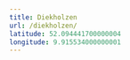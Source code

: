 ```yaml
---
title: Diekholzen
url: /diekholzen/
latitude: 52.094441700000004
longitude: 9.915534000000001
---
```

